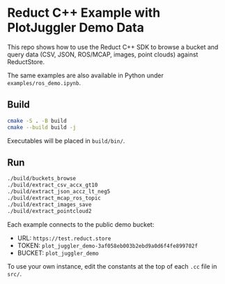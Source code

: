 # Reduct C++ Example with PlotJuggler Demo Data

This repo shows how to use the Reduct C++ SDK to browse a bucket and query data
(CSV, JSON, ROS/MCAP, images, point clouds) against ReductStore.

The same examples are also available in Python under `examples/ros_demo.ipynb`.

## Build

```bash
cmake -S . -B build
cmake --build build -j
```

Executables will be placed in `build/bin/`.

## Run

```bash
./build/buckets_browse
./build/extract_csv_accx_gt10
./build/extract_json_accz_lt_neg5
./build/extract_mcap_ros_topic
./build/extract_images_save
./build/extract_pointcloud2
```

Each example connects to the public demo bucket:

* URL: `https://test.reduct.store`
* TOKEN: `plot_juggler_demo-3af058eb003b2ebd9a0d6f4fe899702f`
* BUCKET: `plot_juggler_demo`

To use your own instance, edit the constants at the top of each `.cc` file in `src/`.